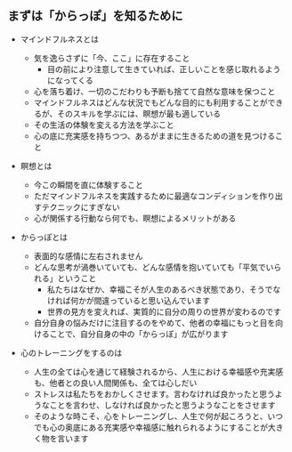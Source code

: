 ## まずは「からっぽ」を知るために

- マインドフルネスとは
  - 気を逸らさずに「今、ここ」に存在すること
    - 目の前により注意して生きていれば、正しいことを感じ取れるようになってくる
  - 心を落ち着け、一切のこだわりも予断も捨てて自然な意味を保つこと
  - マインドフルネスはどんな状況でもどんな目的にも利用することができるが、そのスキルを学ぶには、瞑想が最も適している
  - その生活の体験を変える方法を学ぶこと
  - 心の底に充実感を持ちつつ、あるがままに生きるための道を見つけること

- 瞑想とは
  - 今この瞬間を直に体験すること
  - ただマインドフルネスを実践するために最適なコンディションを作り出すテクニックにすぎない
  - 心が関係する行動なら何でも、瞑想によるメリットがある

- からっぽとは
  - 表面的な感情に左右されません
  - どんな思考が渦巻いていても、どんな感情を抱いていても「平気でいられる」ということ
    - 私たちはなぜか、幸福こそが人生のあるべき状態であり、そうでなければ何かが間違っていると思い込んでいます
    - 世界の見方を変えれば、実質的に自分の周りの世界が変わるのです
  - 自分自身の悩みだけに注目するのをやめて、他者の幸福にもっと目を向けることで、自分自身の中の「からっぽ」が広がります

- 心のトレーニングをするのは
  - 人生の全ては心を通じて経験されるから、人生における幸福感や充実感も、他者との良い人間関係も、全ては心しだい
  - ストレスは私たちをおかしくさせます。言わなければ良かったと思うようなことを言わせ、しなければ良かったと思うようなことをさせます
  - そのような時こそ、心をトレーニングし、人生で何が起ころうと、いつでも心の奥底にある充実感や幸福感に触れられるようにすることが大きく物を言います


